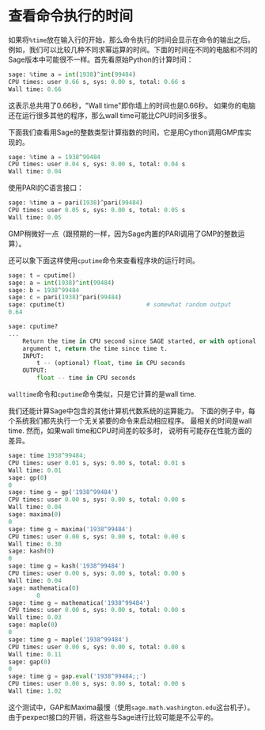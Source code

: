 查看命令执行的时间
====

如果将`%time`放在输入行的开始，那么命令执行的时间会显示在命令的输出之后。例如，我们可以比较几种不同求幂运算的时间。下面的时间在不同的电脑和不同的Sage版本中可能很不一样。首先看原始Python的计算时间：
```py
sage: %time a = int(1938)^int(99484)
CPU times: user 0.66 s, sys: 0.00 s, total: 0.66 s
Wall time: 0.66
```


这表示总共用了0.66秒，"Wall time"即你墙上的时间也是0.66秒。
如果你的电脑还在运行很多其他的程序，那么wall time可能比CPU时间多很多。

下面我们查看用Sage的整数类型计算指数的时间，它是用Cython调用GMP库实现的。
```py
sage: %time a = 1938^99484
CPU times: user 0.04 s, sys: 0.00 s, total: 0.04 s
Wall time: 0.04
```


使用PARI的C语言接口：
```py
sage: %time a = pari(1938)^pari(99484)
CPU times: user 0.05 s, sys: 0.00 s, total: 0.05 s
Wall time: 0.05
```


GMP稍微好一点（跟预期的一样，因为Sage内置的PARI调用了GMP的整数运算）。

还可以象下面这样使用`cputime`命令来查看程序块的运行时间。
```py
sage: t = cputime()
sage: a = int(1938)^int(99484)
sage: b = 1938^99484
sage: c = pari(1938)^pari(99484)
sage: cputime(t)                       # somewhat random output
0.64
```
                                     
```py
sage: cputime?
...
    Return the time in CPU second since SAGE started, or with optional
    argument t, return the time since time t.
    INPUT:
        t -- (optional) float, time in CPU seconds
    OUTPUT:
        float -- time in CPU seconds
```


`walltime`命令和`cputime`命令类似，只是它计算的是wall time.

我们还能计算Sage中包含的其他计算机代数系统的运算能力。
下面的例子中，每个系统我们都先执行一个无关紧要的命令来启动相应程序。
最相关的时间是wall time. 然而，如果wall time和CPU时间差的较多时，
说明有可能存在性能方面的差异。
```py
sage: time 1938^99484;
CPU times: user 0.01 s, sys: 0.00 s, total: 0.01 s
Wall time: 0.01
sage: gp(0)
0
sage: time g = gp('1938^99484')
CPU times: user 0.00 s, sys: 0.00 s, total: 0.00 s
Wall time: 0.04
sage: maxima(0)
0
sage: time g = maxima('1938^99484')
CPU times: user 0.00 s, sys: 0.00 s, total: 0.00 s
Wall time: 0.30
sage: kash(0)
0
sage: time g = kash('1938^99484')
CPU times: user 0.00 s, sys: 0.00 s, total: 0.00 s
Wall time: 0.04
sage: mathematica(0)
        0
sage: time g = mathematica('1938^99484')
CPU times: user 0.00 s, sys: 0.00 s, total: 0.00 s
Wall time: 0.03
sage: maple(0)
0
sage: time g = maple('1938^99484')
CPU times: user 0.00 s, sys: 0.00 s, total: 0.00 s
Wall time: 0.11
sage: gap(0)
0
sage: time g = gap.eval('1938^99484;;')
CPU times: user 0.00 s, sys: 0.00 s, total: 0.00 s
Wall time: 1.02
```


这个测试中，GAP和Maxima最慢（使用`sage.math.washington.edu`这台机子）。 由于pexpect接口的开销，将这些与Sage进行比较可能是不公平的。
